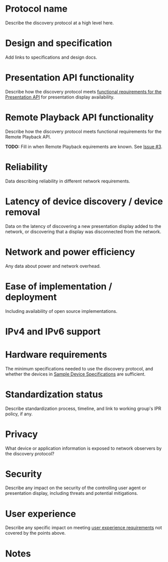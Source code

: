 # Protocol name

Describe the discovery protocol at a high level here.

# Design and specification

Add links to specifications and design docs.

# Presentation API functionality

Describe how the discovery protocol meets
[functional requirements for the Presentation API](../requirements.md#presentation-display-availability)
for presentation display availability.

# Remote Playback API functionality

Describe how the discovery protocol meets functional requirements for the Remote
Playback API.

**TODO:** Fill in when Remote Playback equirements are known.
See [Issue #3](https://github.com/webscreens/openscreenprotocol/issues/3).

# Reliability

Data describing reliability in different network requirements.

# Latency of device discovery / device removal

Data on the latency of discovering a new presentation display added to the
network, or discovering that a display was disconnected from the network.

# Network and power efficiency

Any data about power and network overhead.

# Ease of implementation / deployment

Including availability of open source implementations.

# IPv4 and IPv6 support

# Hardware requirements

The minimum specifications needed to use the discovery protocol, and whether
the devices in [Sample Device Specifications](../device_specs.md) are
sufficient.

# Standardization status

Describe standardization process, timeline, and link to working group's IPR
policy, if any.

# Privacy

What device or application information is exposed to network observers by the
discovery protocol?

# Security

Describe any impact on the security of the controlling user agent or
presentation display, including threats and potential mitigations.

# User experience

Describe any specific impact on
meeting [user experience requirements](../requirements.md#req-nf3-ux) not covered
by the points above.

# Notes

